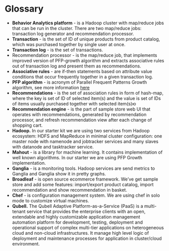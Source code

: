 Glossary
=======

- **Behavior Analytics platform** - is a Hadoop cluster with map/reduce jobs that can be run in the cluster. There are two map/reduce jobs: transaction log generator and recommendation processor.
- **Transaction** - is the set of ID of unique products from product catalog, which  was purchased together by single user at once.
- **Transaction log** - is the set of transactions.
- Recommendation processor - is the map/reduce job, that implements improved version of PFP-growth algorithm and extracts associative rules out of transaction log and present them as recommendations.
- **Associative rules** - are if-then statements based on attribute value conditions that occur frequently together in a given transaction log.
- **PFP algorithm** - is acronym of Parallel Frequent Patterns Growth algorithm, see more information [here](http://infolab.stanford.edu/~echang/recsys08-69.pdf)
- **Recommendations** - is the set of association rules in form of hash-map, where the key is  set of ID of selected item(s) and the value is set of IDs of items usually purchased together with selected item(s)ю
- **Recommendation engine** -  is the part of sample store web UI that operates with recommendations, generated by recommendation processor, and refresh recommendation view after each change of shopping cart.
- **Hadoop.** In our starter kit we are using two services from Hadoop ecosystem: HDFS and MapReduce in minimal cluster configuration: one master node with namenode and jobtracker services and many slaves with datanode and tasktracker service. 
- **Mahout** - is a library for machine learning. It contains  implementation of well known algorithms. In our starter we are using PFP Growth implementation.
- **Ganglia** - is a monitoring tools. Hadoop services are send metrics to Ganglia and Ganglia show it in pretty graphs.
- **Broadleaf** - is open source ecommerce framework. We’ve get sample store and add some features: import/export product catalog, import recommendation and show recommendation in basket.
- **Chef** - is configuration management system. We are using chef in solo mode to customize virtual machines.
- **Qubell.** The Qubell Adaptive Platform-as-a-Service (PaaS) is a multi-tenant service that provides the enterprise clients with an open, extendable and highly customizable application management automation platform for development, testing, deployment and operational support of complex multi-tier applications on heterogeneous cloud and non-cloud infrastructures.  It manage high level logic of deployment and maintenance processes for application in cluster/cloud environment.
